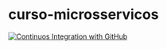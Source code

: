 # curso-microsservicos

[![Continuos Integration with GitHub](https://github.com/Humberto-Bonadiman/curso-microsservicos/actions/workflows/docker-publish.yml/badge.svg)](https://github.com/Humberto-Bonadiman/curso-microsservicos/actions/workflows/docker-publish.yml)
